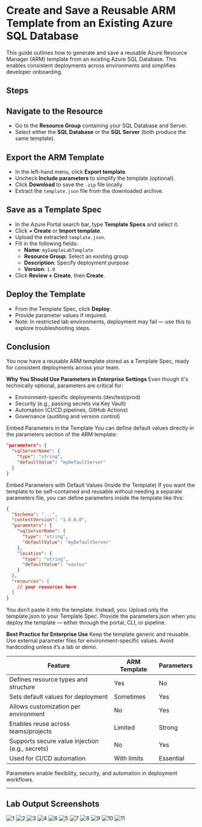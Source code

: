 # Create and Save a Reusable ARM Template from an Existing Azure SQL Database


This guide outlines how to generate and save a reusable Azure Resource Manager (ARM) template from an existing Azure SQL Database. 
This enables consistent deployments across environments and simplifies developer onboarding.

## Steps

## Navigate to the Resource
- Go to the **Resource Group** containing your SQL Database and Server.
- Select either the **SQL Database** or the **SQL Server** (both produce the same template).

## Export the ARM Template
- In the left-hand menu, click **Export template**.
- Uncheck **Include parameters** to simplify the template (optional).
- Click **Download** to save the `.zip` file locally.
- Extract the `template.json` file from the downloaded archive.

## Save as a Template Spec
- In the Azure Portal search bar, type **Template Specs** and select it.
- Click **+ Create** or **Import template**.
- Upload the extracted `template.json`.
- Fill in the following fields:
  - **Name**: `mySampleLabTemplate`
  - **Resource Group**: Select an existing group
  - **Description**: Specify deployment purpose
  - **Version**: `1.0`
- Click **Review + Create**, then **Create**.

## Deploy the Template
- From the Template Spec, click **Deploy**.
- Provide parameter values if required.
- Note: In restricted lab environments, deployment may fail — use this to explore troubleshooting steps.

## Conclusion
You now have a reusable ARM template stored as a Template Spec, ready for consistent deployments across your team.

**Why You Should Use Parameters in Enterprise Settings**
Even though it's technically optional, parameters are critical for:
- Environment-specific deployments (dev/test/prod)
- Security (e.g., passing secrets via Key Vault)
- Automation (CI/CD pipelines, GitHub Actions)
- Governance (auditing and version control)

Embed Parameters in the Template
You can define default values directly in the parameters section of the ARM template:

```json
"parameters": {
  "sqlServerName": {
    "type": "string",
    "defaultValue": "myDefaultServer"
  }
}
```

Embed Parameters with Default Values (Inside the Template)
If you want the template to be self-contained and reusable 
without needing a separate parameters file, you can define 
parameters inside the template like this:

```json
{
  "$schema": "...",
  "contentVersion": "1.0.0.0",
  "parameters": {
    "sqlServerName": {
      "type": "string",
      "defaultValue": "myDefaultServer"
    },
    "location": {
      "type": "string",
      "defaultValue": "eastus"
    }
  },
  "resources": [
    // your resources here
  ]
}
```

You don’t paste it into the template. Instead, you:
Upload only the template.json to your Template Spec.
Provide the parameters.json when you deploy the template — either through the portal, CLI, or pipeline.

**Best Practice for Enterprise Use**
Keep the template generic and reusable.
Use external parameter files for environment-specific values.
Avoid hardcoding unless it’s a lab or demo.

| Feature                                                | ARM Template   | Parameters     |
|--------------------------------------------------------|----------------|----------------|
| Defines resource types and structure                   |  Yes           |  No            |
| Sets default values for deployment                     |  Sometimes     |  Yes           |
| Allows customization per environment                   |  No            |  Yes           |
| Enables reuse across teams/projects                    |  Limited       |  Strong        | 
| Supports secure value injection (e.g., secrets)        |  No            |  Yes           |
| Used for CI/CD automation                              |  With limits   |  Essential     |

Parameters enable flexibility, security, and automation in deployment workflows.

---

## Lab Output Screenshots

![1](https://github.com/user-attachments/assets/665a7ebb-b49b-4784-8702-14ad4cd12933)
![2](https://github.com/user-attachments/assets/29feaddf-2fac-4d7f-9610-ea230616079f)
![3](https://github.com/user-attachments/assets/934f7dc9-e577-4066-a2f5-cf69efd2a9e3)
![4](https://github.com/user-attachments/assets/3422394a-1797-41c8-906e-a8ba3efa94f1)
![6](https://github.com/user-attachments/assets/ccd1ea1a-3cd1-4152-917a-869c7db4c16a)
![5](https://github.com/user-attachments/assets/ae8089fd-7083-4a0f-a8b3-46709e4cbbb0)
![7](https://github.com/user-attachments/assets/8987d5c7-b6b6-4961-99e7-c4991e6407d6)
![8](https://github.com/user-attachments/assets/6cdcf4b5-730c-4ed8-a2e2-b5e192231fab)
![9](https://github.com/user-attachments/assets/12f94a2a-5869-484b-81d9-3ce61da211f7)
![10](https://github.com/user-attachments/assets/82ed2cd8-4250-4dda-a01e-1d8336c8cf2b)
![11](https://github.com/user-attachments/assets/40bbfd62-35e6-452f-a2bd-5c4f3e34f888)

